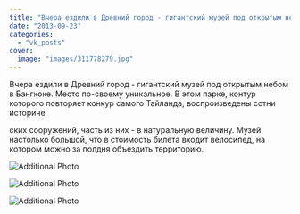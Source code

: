 ```yaml
---
title: "Вчера ездили в Древний город - гигантский музей под открытым небом в Бангкоке. Место по-своему уника..."
date: "2013-09-23"
categories: 
  - "vk_posts"
cover:
  image: "images/311778279.jpg"
---
```


Вчера ездили в Древний город - гигантский музей под открытым небом в Бангкоке. Место по-своему уникальное. В этом парке, контур которого повторяет конкур самого Тайланда, воспроизведены сотни историче

<!--more--> ских сооружений, часть из них - в натуральную величину. Музей настолько большой, что в стоимость билета входит велосипед, на котором можно за полдня объездить территорию.

![Additional Photo](https://vodpop.ru/wp-content/uploads/2023/07/311778250.jpg)

![Additional Photo](https://vodpop.ru/wp-content/uploads/2023/07/311778293.jpg)

![Additional Photo](https://vodpop.ru/wp-content/uploads/2023/07/311778311.jpg)
